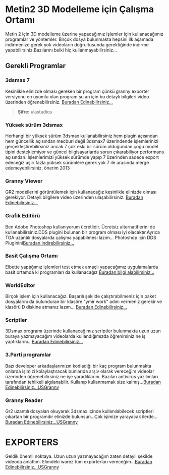 # Metin2 3D Modelleme için Çalışma Ortamı

Metin 2 için 3D modelleme üzerine yapacağımız işlemler için kullanacağımız programlar ve yöntemler. Birçok dosya bulunmakta hepsini ilk aşamada indirmenize gerek yok videoların doğrultusunda gerektiğinde indirme yapabilirsiniz.Bazılarını belki hiç kullanmayabilirsiniz...

## Gerekli Programlar

### 3dsmax 7 
Kesinlikle elinizde olması gereken bir program çünkü granny exporter versiyonu en uyumlu olan program şu an için bu detaylı bilgileri video üzerinden öğrenebilirsiniz.
[Buradan Edinebilirsiniz...](https://drive.google.com/open?id=1qDkjo0nPab07z-t1cndkkBhoLDARiR2n)
> **Şifre:** ulastudios

### Yüksek sürüm 3dsmax

Herhangi bir yüksek sürüm 3dsmax kullanabilirsiniz hem plugin açısından hem güncellik açısından mecburi değil 3dsmax7 üzerindende işlemlerinizi gerçekleştirebilirsiniz ancak 7 çok eski bir sürüm olduğundan çoğu model tipini desteklemiyor ve güncel bilgisayarlarda sorun çıkarabiliyor performans açısından. İşlemlerimizi yüksek sürümde yapıp 7 üzerinden sadece export edeceğiz aşırı fazla yüksek sürümlere gerek yok 7 ile arasında merge edemeyebilirsiniz. önerim 2013

### Granny Viewer

GR2 modellerini görüntülemek için kullanacağız kesinlikle elinizde olması gerekiyor. Detaylı bilgilere video üzerinden ulaşabilirsiniz.
[Buradan Edinebilirsiniz...](https://drive.google.com/open?id=18CVa9qi2J_-v-4c4cmU_Lys4pkt9GyY2)

### Grafik Editörü

Ben Adobe Photoshop kullanıyorum ücretlidir. Ücretsiz alternatiflerini de kullanabilirsiniz.DDS plugini bulunan bir program olması iyi olacaktır.Ayrıca TGA uzantılı dosyalarda çalışma yapabilmesi lazım…
Photoshop için DDS Pluginini[Buradan indirebilirsiniz...](https://developer.nvidia.com/gameworksdownload#?dn=texture-tools-for-adobe-photoshop-8-55)


### Basit Çalışma Ortamı

Elbette yaptığımız işlemleri test etmek amaçlı yapacağımız uygulamalarda basit ortamda ki programları da kullanacağız [Buradan bilgi alabilirsiniz...](https://github.com/Ulastudios/Metin2-Gelistirme/blob/master/Workspace-Basic.md#gerekli-dosyalar)

### WorldEditor 
Birçok işlem için kullanacağız. Başarılı şekilde çalıştırabilmeniz için paket dosyalarını da bulunduran bir klasöre "ymir work" adını vermeniz gerekir ve klasörü D diskine atmanız lazım...
[Buradan Edinebilirsiniz...](https://drive.google.com/open?id=1XK3ZULcCHAw2pVkQ69491bZ5ZzD3WPJ_)

### Scriptler 

3Dsmax programı üzerinde kullanacağımız scriptler bulunmakta uzun uzun buraya yazmayacağım videolarda kullandığımızda öğrenirsiniz ne iş yaptıklarını…[Buradan Edinebilirsiniz...](https://drive.google.com/open?id=1cd-hfi3Qn9x4OL0Q0vb1ER6Nne-wIyHd)

### 3.Parti programlar
Bazı developer arkadaşlarımızın kodladığı bir kaç program bulunmakta onlarda işimizi kolaylaştıracak bunlarıda arşiv olarak vereceğim videolar üzerinden öğrenebilirsiniz ne işe yaradıklarını. Bazıları antivirüs yazılımları tarafından tehlikeli algılanabilir. Kullanıp kullanmamak size kalmış…[Buradan Edinebilirsiniz...USGranny](https://drive.google.com/open?id=1X6etrDE3yVYv0Fdtfh0ngR3U5_mh3NP4)

### Granny Reader

Gr2 uzantılı dosyaları okuyarak 3dsmax içinde kullanılabilecek scriptleri çıkartan bir programdır elinizde bulunsun...Çok işimize yarayacak ilerde…[Buradan Edinebilirsiniz...USGranny](https://drive.google.com/open?id=1X6etrDE3yVYv0Fdtfh0ngR3U5_mh3NP4)
# EXPORTERS

Geldik önemli noktaya. Uzun uzun yazmayacağım zaten detaylı şekilde videoda anlattım. Elimdeki warez tüm exporterları vereceğim...[Buradan Edinebilirsiniz...USGranny](https://drive.google.com/open?id=1X6etrDE3yVYv0Fdtfh0ngR3U5_mh3NP4)





